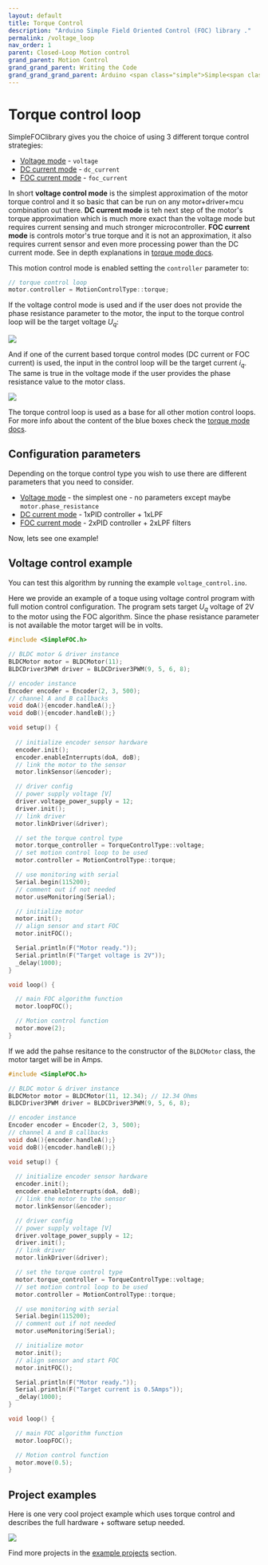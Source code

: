```yaml
---
layout: default
title: Torque Control
description: "Arduino Simple Field Oriented Control (FOC) library ."
permalink: /voltage_loop
nav_order: 1
parent: Closed-Loop Motion control
grand_parent: Motion Control
grand_grand_parent: Writing the Code
grand_grand_grand_parent: Arduino <span class="simple">Simple<span class="foc">FOC</span>library</span>
---
```


# Torque control loop

<span class="simple">Simple<span class="foc">FOC</span>library</span> gives you the choice of using 3 different torque control strategies:
- [Voltage mode](voltage_torque_mode) - `voltage`
- [DC current mode](dc_current_torque_mode) - `dc_current`
- [FOC current mode](foc_current_torque_mode) - `foc_current`

In short **voltage control mode** is the simplest approximation of the motor torque control and it so basic that can be run on any motor+driver+mcu combination out there. **DC current mode** is teh next step of the motor's torque approximation which is much more exact than the voltage mode but requires current sensing and much stronger microcontroller. **FOC current mode** is controls motor's true torque and it is not an approximation, it also requires current sensor and even more processing power than the DC current mode. See in depth explanations in [torque mode docs](torque_mode). 

This motion control mode is enabled setting the `controller` parameter to:
```cpp
// torque control loop
motor.controller = MotionControlType::torque;
```

If the voltage control mode is used and if the user does not provide the phase resistance parameter to the motor, the input to the torque control loop will be the target voltage <i>U<sub>q</sub></i>:

<a name="foc_image"></a><img src="extras/Images/torque_loop_v.png">

And if one of the current based torque control modes (DC current or FOC current) is used, the input in the control loop will be the target current <i>i<sub>q</sub></i>. The same is true in the voltage mode if the user provides the phase resistance value to the motor class. 

<a name="foc_image"></a><img src="extras/Images/torque_loop_i.png">

The torque control loop is used as a base for all other motion control loops.  For more info about the content of the blue boxes check the [torque mode docs](torque_mode).

## Configuration parameters
Depending on the torque control type you wish to use there are different parameters that you need to consider. 
- [Voltage mode](voltage_mode)  - the simplest one - no parameters except maybe `motor.phase_resistance`
- [DC current mode](dc_current_torque_mode) - 1xPID controller + 1xLPF
- [FOC current mode](foc_current_torque_mode) - 2xPID controller + 2xLPF filters 

Now, lets see one example!

## Voltage control example 
You can test this algorithm by running the example `voltage_control.ino`.

Here we provide an example of a toque using voltage control program with full motion control configuration. The program sets target <i>U<sub>q</sub></i> voltage of 2V to the motor using the FOC algorithm. Since the phase resistance parameter is not available the motor target will be in volts.
```cpp
#include <SimpleFOC.h>

// BLDC motor & driver instance
BLDCMotor motor = BLDCMotor(11);
BLDCDriver3PWM driver = BLDCDriver3PWM(9, 5, 6, 8);

// encoder instance
Encoder encoder = Encoder(2, 3, 500);
// channel A and B callbacks
void doA(){encoder.handleA();}
void doB(){encoder.handleB();}

void setup() { 
  
  // initialize encoder sensor hardware
  encoder.init();
  encoder.enableInterrupts(doA, doB); 
  // link the motor to the sensor
  motor.linkSensor(&encoder);

  // driver config
  // power supply voltage [V]
  driver.voltage_power_supply = 12;
  driver.init();
  // link driver
  motor.linkDriver(&driver);

  // set the torque control type
  motor.torque_controller = TorqueControlType::voltage;
  // set motion control loop to be used
  motor.controller = MotionControlType::torque;

  // use monitoring with serial 
  Serial.begin(115200);
  // comment out if not needed
  motor.useMonitoring(Serial);

  // initialize motor
  motor.init();
  // align sensor and start FOC
  motor.initFOC();

  Serial.println(F("Motor ready."));
  Serial.println(F("Target voltage is 2V"));
  _delay(1000);
}

void loop() {

  // main FOC algorithm function
  motor.loopFOC();

  // Motion control function
  motor.move(2);
}
```

If we add the pahse resitance to the constructor of the `BLDCMotor` class, the motor target will be in Amps. 
```cpp
#include <SimpleFOC.h>

// BLDC motor & driver instance
BLDCMotor motor = BLDCMotor(11, 12.34); // 12.34 Ohms
BLDCDriver3PWM driver = BLDCDriver3PWM(9, 5, 6, 8);

// encoder instance
Encoder encoder = Encoder(2, 3, 500);
// channel A and B callbacks
void doA(){encoder.handleA();}
void doB(){encoder.handleB();}

void setup() { 
  
  // initialize encoder sensor hardware
  encoder.init();
  encoder.enableInterrupts(doA, doB); 
  // link the motor to the sensor
  motor.linkSensor(&encoder);

  // driver config
  // power supply voltage [V]
  driver.voltage_power_supply = 12;
  driver.init();
  // link driver
  motor.linkDriver(&driver);

  // set the torque control type
  motor.torque_controller = TorqueControlType::voltage;
  // set motion control loop to be used
  motor.controller = MotionControlType::torque;

  // use monitoring with serial 
  Serial.begin(115200);
  // comment out if not needed
  motor.useMonitoring(Serial);

  // initialize motor
  motor.init();
  // align sensor and start FOC
  motor.initFOC();

  Serial.println(F("Motor ready."));
  Serial.println(F("Target current is 0.5Amps"));
  _delay(1000);
}

void loop() {

  // main FOC algorithm function
  motor.loopFOC();

  // Motion control function
  motor.move(0.5);
}
```

## Project examples
Here is one very cool project example which uses torque control and describes the full hardware + software setup needed.

<div class="image_icon width30">
    <a href="simplefoc_pendulum">
        <img src="extras/Images/foc_pendulum.jpg" >
        <i class="fa fa-external-link-square fa-2x"></i>
    </a>
</div>

Find more projects in the [example projects](example_projects) section.